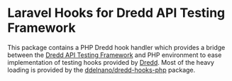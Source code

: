 # Laravel Hooks for Dredd API Testing Framework
This package contains a PHP Dredd hook handler which provides a bridge between the [Dredd API Testing Framework](http://dredd.readthedocs.org/en/latest/)
 and PHP environment to ease implementation of testing hooks provided by [Dredd](http://dredd.readthedocs.org/en/latest/). Most of the heavy loading is provided by the [ddelnano/dredd-hooks-php](https://github.com/ddelnano/dredd-hooks-php) package.